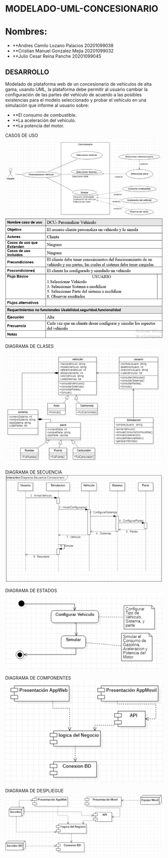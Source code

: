 # MODELADO-UML-CONCESIONARIO

# Nombres: 	
- **Andres Camilo Lozano Palacios       20201099038
- **Cristian Manuel Gonzalez Mejia	20201099032
- **Julio Cesar Reina Panche		20201099045
          
## DESARROLLO
Modelado de plataforma web de un concesionario de vehículos de alta gama, usando UML, la plataforma debe permitir al usuario cambiar la configuración de las partes del vehículo de acuerdo a las posibles existencias para el modelo seleccionado y probar el vehículo en una simulación que informe al usuario sobre:

- **El consumo de combustible.
- **La aceleración del vehículo.
- **La potencia del motor.

CASOS DE USO
![CASO DE USO](Imagenes/CasoUso.PNG)
![CASO DE USO TABLA](Imagenes/CasoUsoTabla.PNG)

DIAGRAMA DE CLASES
![DIAGRAMA DE CLASES](Imagenes/Clases.PNG)

DIAGRAMA DE SECUENCIA
![DIAGRAMA DE SECUENCIA](Imagenes/Secuencia.PNG)

DIAGRAMA DE ESTADOS
![DIAGRAMA DE ESTADOS](Imagenes/Estados.PNG)

DIAGRAMA DE COMPONENTES
![DIAGRAMA DE COMPONENTES](Imagenes/Componentes.PNG)

DIAGRAMA DE DESPLIEGUE
![DIAGRAMA DE DESPLIEGUE](Imagenes/Despliegue.PNG)
